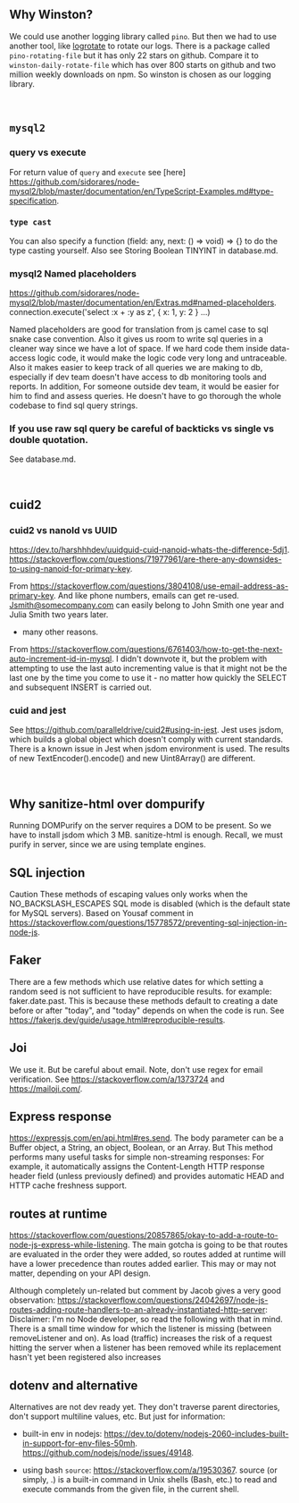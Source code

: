## Why Winston?

We could use another logging library called `pino`. But then we had to use another tool, like [logrotate](https://github.com/logrotate/logrotate) to rotate our logs. There is a package called `pino-rotating-file` but it has only 22 stars on github. Compare it to `winston-daily-rotate-file` which has over 800 starts on github and two million weekly downloads on npm. So winston is chosen as our logging library.

</br>

## `mysql2`

### query vs execute

For return value of `query` and `execute` see [here] https://github.com/sidorares/node-mysql2/blob/master/documentation/en/TypeScript-Examples.md#type-specification.

### `type cast`

You can also specify a function (field: any, next: () => void) => {} to do the type casting yourself.
Also see Storing Boolean TINYINT in database.md.

### mysql2 Named placeholders

https://github.com/sidorares/node-mysql2/blob/master/documentation/en/Extras.md#named-placeholders.
connection.execute('select :x + :y as z', { x: 1, y: 2 } ...)

Named placeholders are good for translation from js camel case to sql snake case convention.
Also it gives us room to write sql queries in a cleaner way since we have a lot of space. If we hard code them inside data-access logic code, it would make the logic code very long and untraceable.
Also it makes easier to keep track of all queries we are making to db, especially if dev team doesn't have access to db monitoring tools and reports.
In addition, For someone outside dev team, it would be easier for him to find and assess queries. He doesn't have to go thorough the whole codebase to find sql query strings.

### If you use raw sql query be careful of backticks vs single vs double quotation.

See database.md.

</br>

## cuid2

### cuid2 vs nanoId vs UUID

https://dev.to/harshhhdev/uuidguid-cuid-nanoid-whats-the-difference-5dj1.
https://stackoverflow.com/questions/71977961/are-there-any-downsides-to-using-nanoid-for-primary-key.

From https://stackoverflow.com/questions/3804108/use-email-address-as-primary-key.
And like phone numbers, emails can get re-used. Jsmith@somecompany.com can easily belong to John Smith one year and Julia Smith two years later.

-   many other reasons.

From https://stackoverflow.com/questions/6761403/how-to-get-the-next-auto-increment-id-in-mysql.
I didn't downvote it, but the problem with attempting to use the last auto incrementing value is that it might not be the last one by the time you come to use it - no matter how quickly the SELECT and subsequent INSERT is carried out.

### cuid and jest

See https://github.com/paralleldrive/cuid2#using-in-jest. Jest uses jsdom, which builds a global object which doesn't comply with current standards. There is a known issue in Jest when jsdom environment is used. The results of new TextEncoder().encode() and new Uint8Array() are different.

</br>

## Why sanitize-html over dompurify

Running DOMPurify on the server requires a DOM to be present. So we have to install jsdom which 3 MB. sanitize-html is enough. Recall, we must purify in server, since we are using template engines.

## SQL injection

Caution These methods of escaping values only works when the NO_BACKSLASH_ESCAPES SQL mode is disabled (which is the default state for MySQL servers). Based on Yousaf comment in https://stackoverflow.com/questions/15778572/preventing-sql-injection-in-node-js.

## Faker

There are a few methods which use relative dates for which setting a random seed is not sufficient to have reproducible results. for example: faker.date.past. This is because these methods default to creating a date before or after "today", and "today" depends on when the code is run. See https://fakerjs.dev/guide/usage.html#reproducible-results.

## Joi

We use it. But be careful about email. Note, don't use regex for email verification. See https://stackoverflow.com/a/1373724 and https://mailoji.com/.

## Express response

https://expressjs.com/en/api.html#res.send.
The body parameter can be a Buffer object, a String, an object, Boolean, or an Array. But This method performs many useful tasks for simple non-streaming responses: For example, it automatically assigns the Content-Length HTTP response header field (unless previously defined) and provides automatic HEAD and HTTP cache freshness support.

## routes at runtime

https://stackoverflow.com/questions/20857865/okay-to-add-a-route-to-node-js-express-while-listening.
The main gotcha is going to be that routes are evaluated in the order they were added, so routes added at runtime will have a lower precedence than routes added earlier. This may or may not matter, depending on your API design.

Although completely un-related but comment by Jacob gives a very good observation: https://stackoverflow.com/questions/24042697/node-js-routes-adding-route-handlers-to-an-already-instantiated-http-server:
Disclaimer: I'm no Node developer, so read the following with that in mind. There is a small time window for which the listener is missing (between removeListener and on). As load (traffic) increases the risk of a request hitting the server when a listener has been removed while its replacement hasn't yet been registered also increases

## dotenv and alternative

Alternatives are not dev ready yet. They don't traverse parent directories, don't support multiline values, etc. But just for information:

-   built-in env in nodejs:
    https://dev.to/dotenv/nodejs-2060-includes-built-in-support-for-env-files-50mh.
    https://github.com/nodejs/node/issues/49148.  

-   using bash `source`:
    https://stackoverflow.com/a/19530367. source (or simply, .) is a built-in command in Unix shells (Bash, etc.) to read and execute commands from the given file, in the current shell.
